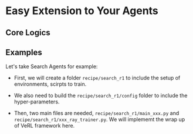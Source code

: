 # Easy Extension to Your Agents



## Core Logics




## Examples

Let's take Search Agents for example:

- First, we will create a folder `recipe/search_r1` to include the setup of environments, scirpts to train.

- We also need to build the `recipe/search_r1/config` folder to include the hyper-parameters.

- Then, two main files are needed, `recipe/search_r1/main_xxx.py` and `recipe/search_r1/xxx_ray_trainer.py`. We will implememt the wrap up of VeRL framework here.